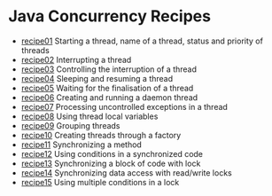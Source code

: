 # Java Concurrency Recipes
* [recipe01](/src/main/java/javathreads/recipe01/) Starting a thread, name of a thread, status and priority of threads
* [recipe02](/src/main/java/javathreads/recipe02/) Interrupting a thread
* [recipe03](/src/main/java/javathreads/recipe03/) Controlling the interruption of a thread
* [recipe04](/src/main/java/javathreads/recipe04/) Sleeping and resuming a thread
* [recipe05](/src/main/java/javathreads/recipe05/) Waiting for the finalisation of a thread
* [recipe06](/src/main/java/javathreads/recipe06/) Creating and running a daemon thread
* [recipe07](/src/main/java/javathreads/recipe07/) Processing uncontrolled exceptions in a thread
* [recipe08](/src/main/java/javathreads/recipe08/) Using thread local variables
* [recipe09](/src/main/java/javathreads/recipe09/) Grouping threads
* [recipe10](/src/main/java/javathreads/recipe10/) Creating threads through a factory
* [recipe11](/src/main/java/javathreads/recipe11/) Synchronizing a method
* [recipe12](/src/main/java/javathreads/recipe12/) Using conditions in a synchronized code
* [recipe13](/src/main/java/javathreads/recipe13/) Synchronizing a block of code with lock
* [recipe14](/src/main/java/javathreads/recipe14/) Synchronizing data access with read/write locks
* [recipe15](/src/main/java/javathreads/recipe15/) Using multiple conditions in a lock
